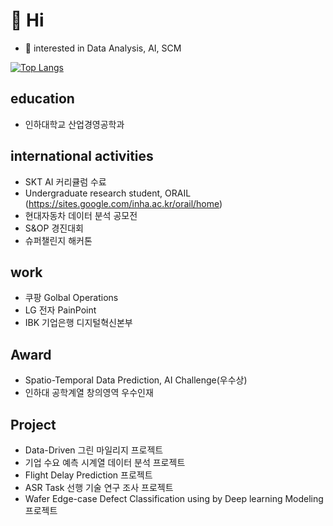 # 👋 Hi
- 👀 interested in Data Analysis, AI, SCM

<!---
keemsub/keemsub is a ✨ special ✨ repository because its `README.md` (this file) appears on your GitHub profile.
You can click the Preview link to take a look at your changes.
--->

[![Top Langs](https://github-readme-stats.vercel.app/api/top-langs/?username=keemsub&layout=compact)](https://github.com/keemsub/github-readme-stats)

## education
- 인하대학교 산업경영공학과

## international activities
- SKT AI 커리큘럼 수료
- Undergraduate research student, ORAIL (https://sites.google.com/inha.ac.kr/orail/home)
- 현대자동차 데이터 분석 공모전
- S&OP 경진대회
- 슈퍼챌린지 해커톤

## work
- 쿠팡 Golbal Operations
- LG 전자 PainPoint
- IBK 기업은행 디지털혁신본부

## Award
- Spatio-Temporal Data Prediction, AI Challenge(우수상)
- 인하대 공학계열 창의영역 우수인재 

## Project
- Data-Driven 그린 마일리지 프로젝트
- 기업 수요 예측 시계열 데이터 분석 프로젝트
- Flight Delay Prediction 프로젝트
- ASR Task 선행 기술 연구 조사 프로젝트
- Wafer Edge-case Defect Classification using by Deep learning Modeling 프로젝트
